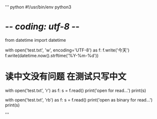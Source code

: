 ''' python
#!/usr/bin/env python3
# -*- coding: utf-8 -*-

from datetime import datetime

with open('test.txt', 'w', encoding='UTF-8') as f:
    f.write('今天')
    f.write(datetime.now().strftime('%Y-%m-%d'))
# 读中文没有问题 在测试只写中文
with open('test.txt', 'r') as f:
    s = f.read()
    print('open for read...')
    print(s)

with open('test.txt', 'rb') as f:
    s = f.read()
    print('open as binary for read...')
    print(s)

'''
